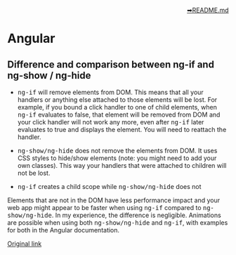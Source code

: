 <p dir='rtl' align='right'><a href="https://github.com/Yilun-Sun/Full-Stack-Learn/blob/master/README.md"> README.md➡</a></p>

# Angular

## Difference and comparison between ng-if and ng-show / ng-hide

- <kbd>ng-if</kbd> will remove elements from DOM. This means that all your handlers or anything else attached to those elements will be lost. For example, if you bound a click handler to one of child elements, when <kbd>ng-if</kbd> evaluates to false, that element will be removed from DOM and your click handler will not work any more, even after <kbd>ng-if</kbd> later evaluates to true and displays the element. You will need to reattach the handler.

- <kbd>ng-show/ng-hide</kbd> does not remove the elements from DOM. It uses CSS styles to hide/show elements (note: you might need to add your own classes). This way your handlers that were attached to children will not be lost.

- <kbd>ng-if</kbd> creates a child scope while <kbd>ng-show/ng-hide</kbd> does not

Elements that are not in the DOM have less performance impact and your web app might appear to be faster when using <kbd>ng-if</kbd> compared to <kbd>ng-show/ng-hide</kbd>. In my experience, the difference is negligible. Animations are possible when using both <kbd>ng-show/ng-hide</kbd> and <kbd>ng-if</kbd>, with examples for both in the Angular documentation.

<a href="https://stackoverflow.com/questions/21869283/when-to-favor-ng-if-vs-ng-show-ng-hide">Original link</a>
